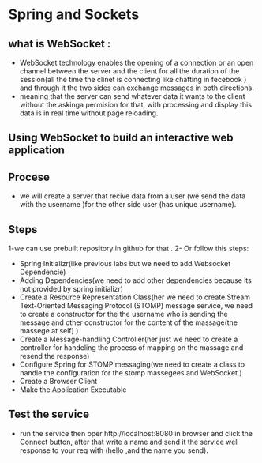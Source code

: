 # Spring and Sockets
## what is WebSocket : 
* WebSocket technology enables the opening of a connection or an open channel between the server and the client for all the duration of the session(all the time the clinet is connecting like chatting in fecebook ) and through it the two sides can exchange messages in both directions.
* meaning that the server can send whatever data it wants to the client without the  askinga permision for that, with processing and display this data is in real time without page reloading.
## Using WebSocket to build an interactive web application
## Procese
- we will create a server that recive data from a user (we send the data with the username )for the other side user (has unique username).
  
## Steps
1-we can use prebuilt repository in github for that .
2- Or follow this steps:
- Spring Initializr(like previous labs but we need to add Websocket Dependencie)
- Adding Dependencies(we need to add other dependencies because its not provided by spring initializr)
- Create a Resource Representation Class(her we need to create Stream Text-Oriented Messaging Protocol (STOMP) message service, we need to create a constructor for the the username who is sending the message and other constructor for the content of the massage(the massege at self) )
- Create a Message-handling Controller(her just we need to create a controller for handeling the process of mapping on the massage and resend the response)
- Configure Spring for STOMP messaging(we need to create a class to handle the configuration for the stomp massegees and  WebSocket )
- Create a Browser Client
- Make the Application Executable

## Test the service
- run the service then oper  http://localhost:8080  in browser and click the Connect button, after that write a name and send it the service well response to your req with (hello ,and the name you send).